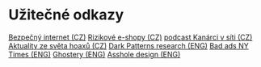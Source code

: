 # Užitečné odkazy

<a href="http://www.bezpecnyinternet.cz/" class="button" target="_blank">Bezpečný internet (CZ)</a>
<a href="https://www.coi.cz/pro-spotrebitele/rizikove-e-shopy/" class="button" target="_blank">Rizikové e-shopy (CZ)</a>
<a href="https://www.kanarci.online/" class="button" target="_blank">podcast Kanárci v síti (CZ)</a>
<a href="https://www.hoax.cz/hoax/aktuality/" class="button" target="_blank">Aktuality ze světa hoaxů (CZ)</a>
<a href="https://webtransparency.cs.princeton.edu/dark-patterns/#revisions" class="button" target="_blank">Dark Patterns research (ENG)</a>
<a href="https://www.nytimes.com/interactive/2015/12/04/business/media/bad-ads-list.html?mtrref=www.nytimes.com&assetType=REGIWALL" class="button" target="_blank">Bad ads NY Times (ENG)</a>
<a href="https://www.ghostery.com/" class="button" target="_blank">Ghostery (ENG)</a>
<a href="https://www.reddit.com/r/assholedesign/" class="button" target="_blank">Asshole design (ENG)</a>